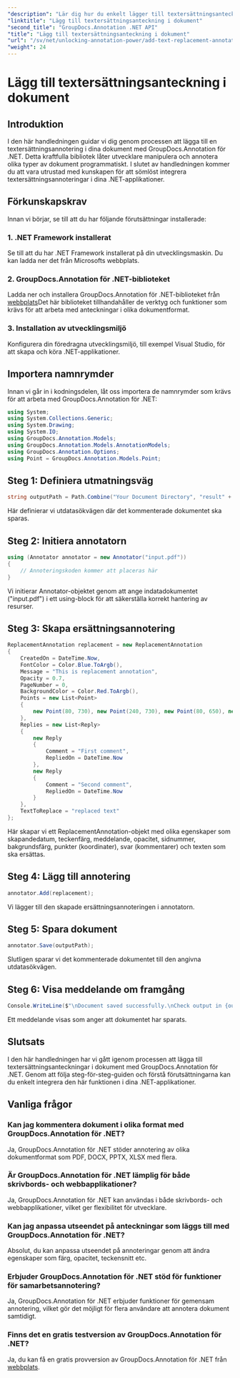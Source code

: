 ```yaml
---
"description": "Lär dig hur du enkelt lägger till textersättningsanteckningar i dina .NET-dokument med GroupDocs.Annotation för .NET. Förbättra dina dokumenthanteringsmöjligheter."
"linktitle": "Lägg till textersättningsanteckning i dokument"
"second_title": "GroupDocs.Annotation .NET API"
"title": "Lägg till textersättningsanteckning i dokument"
"url": "/sv/net/unlocking-annotation-power/add-text-replacement-annotation/"
"weight": 24
---
```


# Lägg till textersättningsanteckning i dokument

## Introduktion
I den här handledningen guidar vi dig genom processen att lägga till en textersättningsannotering i dina dokument med GroupDocs.Annotation för .NET. Detta kraftfulla bibliotek låter utvecklare manipulera och annotera olika typer av dokument programmatiskt. I slutet av handledningen kommer du att vara utrustad med kunskapen för att sömlöst integrera textersättningsannoteringar i dina .NET-applikationer.
## Förkunskapskrav
Innan vi börjar, se till att du har följande förutsättningar installerade:
### 1. .NET Framework installerat
Se till att du har .NET Framework installerat på din utvecklingsmaskin. Du kan ladda ner det från Microsofts webbplats.
### 2. GroupDocs.Annotation för .NET-biblioteket
Ladda ner och installera GroupDocs.Annotation för .NET-biblioteket från [webbplats](https://releases.groupdocs.com/annotation/net/)Det här biblioteket tillhandahåller de verktyg och funktioner som krävs för att arbeta med anteckningar i olika dokumentformat.
### 3. Installation av utvecklingsmiljö
Konfigurera din föredragna utvecklingsmiljö, till exempel Visual Studio, för att skapa och köra .NET-applikationer.

## Importera namnrymder
Innan vi går in i kodningsdelen, låt oss importera de namnrymder som krävs för att arbeta med GroupDocs.Annotation för .NET:
```csharp
using System;
using System.Collections.Generic;
using System.Drawing;
using System.IO;
using GroupDocs.Annotation.Models;
using GroupDocs.Annotation.Models.AnnotationModels;
using GroupDocs.Annotation.Options;
using Point = GroupDocs.Annotation.Models.Point;
```
## Steg 1: Definiera utmatningsväg
```csharp
string outputPath = Path.Combine("Your Document Directory", "result" + Path.GetExtension("input.pdf"));
```
Här definierar vi utdatasökvägen där det kommenterade dokumentet ska sparas.
## Steg 2: Initiera annotatorn
```csharp
using (Annotator annotator = new Annotator("input.pdf"))
{
    // Annoteringskoden kommer att placeras här
}
```
Vi initierar Annotator-objektet genom att ange indatadokumentet ("input.pdf") i ett using-block för att säkerställa korrekt hantering av resurser.
## Steg 3: Skapa ersättningsannotering
```csharp
ReplacementAnnotation replacement = new ReplacementAnnotation
{
    CreatedOn = DateTime.Now,
    FontColor = Color.Blue.ToArgb(),
    Message = "This is replacement annotation",
    Opacity = 0.7,
    PageNumber = 0,
    BackgroundColor = Color.Red.ToArgb(),
    Points = new List<Point>
    {
        new Point(80, 730), new Point(240, 730), new Point(80, 650), new Point(240, 650)
    },
    Replies = new List<Reply>
    {
        new Reply
        {
            Comment = "First comment",
            RepliedOn = DateTime.Now
        },
        new Reply
        {
            Comment = "Second comment",
            RepliedOn = DateTime.Now
        }
    },
    TextToReplace = "replaced text"
};
```
Här skapar vi ett ReplacementAnnotation-objekt med olika egenskaper som skapandedatum, teckenfärg, meddelande, opacitet, sidnummer, bakgrundsfärg, punkter (koordinater), svar (kommentarer) och texten som ska ersättas.
## Steg 4: Lägg till annotering
```csharp
annotator.Add(replacement);
```
Vi lägger till den skapade ersättningsannoteringen i annotatorn.
## Steg 5: Spara dokument
```csharp
annotator.Save(outputPath);
```
Slutligen sparar vi det kommenterade dokumentet till den angivna utdatasökvägen.
## Steg 6: Visa meddelande om framgång
```csharp
Console.WriteLine($"\nDocument saved successfully.\nCheck output in {outputPath}.");
```
Ett meddelande visas som anger att dokumentet har sparats.

## Slutsats
I den här handledningen har vi gått igenom processen att lägga till textersättningsanteckningar i dokument med GroupDocs.Annotation för .NET. Genom att följa steg-för-steg-guiden och förstå förutsättningarna kan du enkelt integrera den här funktionen i dina .NET-applikationer.
## Vanliga frågor
### Kan jag kommentera dokument i olika format med GroupDocs.Annotation för .NET?
Ja, GroupDocs.Annotation för .NET stöder annotering av olika dokumentformat som PDF, DOCX, PPTX, XLSX med flera.
### Är GroupDocs.Annotation för .NET lämplig för både skrivbords- och webbapplikationer?
Ja, GroupDocs.Annotation för .NET kan användas i både skrivbords- och webbapplikationer, vilket ger flexibilitet för utvecklare.
### Kan jag anpassa utseendet på anteckningar som läggs till med GroupDocs.Annotation för .NET?
Absolut, du kan anpassa utseendet på annoteringar genom att ändra egenskaper som färg, opacitet, teckensnitt etc.
### Erbjuder GroupDocs.Annotation för .NET stöd för funktioner för samarbetsannotering?
Ja, GroupDocs.Annotation för .NET erbjuder funktioner för gemensam annotering, vilket gör det möjligt för flera användare att annotera dokument samtidigt.
### Finns det en gratis testversion av GroupDocs.Annotation för .NET?
Ja, du kan få en gratis provversion av GroupDocs.Annotation för .NET från [webbplats](https://releases.groupdocs.com/).